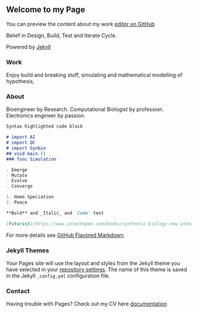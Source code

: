 ## Welcome to my Page

You can preview the content about my work [editor on GitHub](https://github.com/Ghanendra19213/Hello-world/edit/master/README.md)

Belief in Design, Build, Test and Iterate Cycle.

Powered by [Jekyll](https://jekyllrb.com/)

### Work
Enjoy build and breaking stuff, simulating and mathematical modelling of hypothesis,
### About
Bioengineer by Research.
Computational Biologist by profession.
Electronics engineer by passion.

```markdown
Syntax highlighted code block

# import AI
# import QC
# import Synbio
## void main ()
### func Simulation

- Emerge
- Mutate
- Evolve
- Converge

1. Homo Speciation
2. Peace

**Bold** and _Italic_ and `Code` text

[Futurist](https://www.intechopen.com/books/synthetic-biology-new-interdisciplinary-science/synthetic-biology-artificial-intelligence-and-quantum-computing) 
```

For more details see [GitHub Flavored Markdown](https://guides.github.com/features/mastering-markdown/).

### Jekyll Themes

Your Pages site will use the layout and styles from the Jekyll theme you have selected in your [repository settings](https://github.com/Ghanendra19213/Hello-world/settings). The name of this theme is saved in the Jekyll `_config.yml` configuration file.

### Contact

Having trouble with Pages? Check out my CV here [documentation](https://help.github.com/categories/github-pages-basics/)
